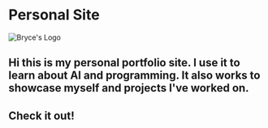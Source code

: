# Personal Site

![Bryce's Logo](https://res.cloudinary.com/dlo6pjmqi/image/upload/v1743902724/brycestudioslogogif_iwlkgw.gif)

## Hi this is my personal portfolio site. I use it to learn about AI and programming. It also works to showcase myself and projects I've worked on. 

## Check it out!